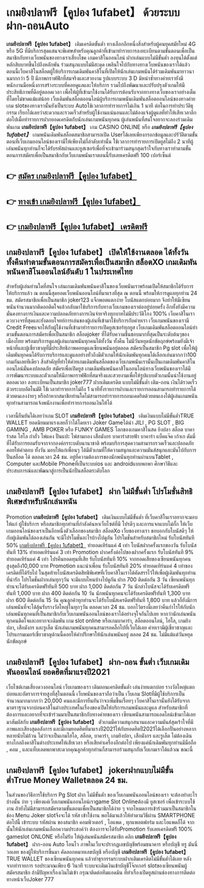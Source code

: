 # เกมยิงปลาฟรี【คูปอง 1ufabet】  ด้วยระบบฝาก-ถอนAuto

**เกมยิงปลาฟรี【คูปอง 1ufabet】** เติมเครดิตขั้นต่ำ  ทางเลือกอีกหนึ่งสิ่งสำหรับผู้คนยุคสมัยใหม่ 4G หรือ 5G ที่มีบริการสุดแสนจะพิเศษสำหรับคุณลูกค้าที่เข้ามาทำรายการลงทะเบียนตามขั้นตอนเพื่อเป็นสมาชิกกับทางเว็บพนันของทางเราเสี่ยงโชค เกมคาสิโนออนไลน์ ฝากเล่นแบบไม่มีขั้นต่ำ ลงทุนได้ตั้งแต่ หลักสิบบาทขึ้นไปถึงหลักพัน ร่วมสนุกแบบไม่มีสะดุด เพลินใจไปกับทางทางเว็บพนันของเราได้แล้วตอนนี้เว็บคาสิโนสล็อตผู้ให้บริการเกมเดิมพันคาสิโนที่เปิดให้นักเล่นเกมพนันได้ร่วมเดิมพันมายาวนานมากกว่า 5 ปี มีภาพกราฟฟิกที่สมจริงและสวยงาม รูปแบบระบบ 3 D
มิหนำซ้ำทางค่ายเรายังมี พนักงานมือหนึ่งการสร้างระบบที่คอยดูแลและให้บริการ  รวมไปถึงพัฒนาและปรับปรุงตัวเกมให้มีประสิทธิภาพที่ดีอยู่ตลอดเวลา เพื่อให้ผู้ที่เข้ามาใช้งานได้รับการต้อนรับจากทางทางเว็บของเราอย่างเต็มที่โดยไม่ขาดแม้แต่น้อย เว็บเดิมพันสล็อตออนไลน์ผู้บริการเกมพนันเดิมพันสล็อตออนไลน์ของทางค่ายเกม slotของทางเรานั้นยังเป็นระบบ Autoใช้เวลาการทำรายการไม่เกิน 1 นาที ต่อในการทำประวัติธุกรรม เรียกได้เลยว่าสะดวกและรวดเร็วสำหรับผู้ใช้งานแน่นอนและไม่ต้องแจ้งผู้ดูแลที่ทำให้เสียเวลาอีกต่อไปเมื่อทำรายการฝากยอดเครดิตกับนักเล่นเกมพนันทุกคน
ผู้เล่นพนันที่สนใจอยากจะลองร่วมเดิมพันเกม **เกมยิงปลาฟรี【คูปอง 1ufabet】** เกม CASINO ONLINE หรือ ***เกมยิงปลาฟรี【คูปอง 1ufabet】*** เกมพนันเดิมพันสล็อตสมาชิกสามารถเปิด Userได้เลยเพียงกรอกข้อมูลและปรัวัติตามขั้นตอนที่เว็บเกมออนไลน์ของเรามีให้เพียงไม่กี่ลำดับเท่านั้น ใช้เวลาการทำรายการเปิดยูสไม่ถึง 2 นาทีผู้เล่นพนันทุกท่านก็จะได้รับรหัสผ่านและยูสเซอร์เพื่อที่จะเข้ามาร่วมสนุกสุดเร้าใจกับทางเราทำตามขั้นตอนการสมัครเพื่อเป็นสมาชิกกับเว็บเกมพนันเราตอนนี้รับเลยเครดิตฟรี 100 เปอร์เซ็นต์

## 👉 [สมัคร เกมยิงปลาฟรี【คูปอง 1ufabet】](https://archa888.com/)
## 👉 [ทางเข้า เกมยิงปลาฟรี【คูปอง 1ufabet】](https://archa888.com/)
## 👉 [เกมยิงปลาฟรี【คูปอง 1ufabet】 เครดิตฟรี](https://archa888.com/)

## เกมยิงปลาฟรี【คูปอง 1ufabet】 เปิดให้ใช้งานตลอด ได้ทั้งวัน ทั้งคืนทำตามขั้นตอนการสมัครเพื่อเป็นสมาชิก สล็อตXO เกมเดิมพันพนันคาสิโนออนไลน์อันดับ 1 ในประเทศไทย

สำหรับผู้เล่นท่านใดที่สนใจ เล่นเกมเดิมพันพนันคาสิโนของเว็บพนันเราพร้อมเปิดให้สมาชิกได้รับการให้บริการแล้ว ณ ตอนนี้สุดยอดเว็บพนันออนไลน์ที่มาแรงที่สุด ณ ตอนนี้ พร้อมให้การดูแลทุกท่าน 24 ชม. สมัครสมาชิกเพื่อเป็นสมาชิก joker123 แจ็กพอตแตกง่าย โบนัสแตกบ่อยมาก จึงทำให้มีเซียนพนันจำนวนมากติดอกติดใจแล้วกลับมาใช้บริการกับทางเว็บเกมของเราต่ออยู่บ่อยครั้ง อีกทั้งยังมีความมั่นคงทางการเงินและความปลอดภัยทางการเงินจ่ายจริงทุกบาทไม่มีประวัติโกง 100% เว็บคาสิโนเราควบวงจรที่สุดและยังตอบโจทย์การเล่นของผู้เล่นที่เข้ามาใช้บริการกับค่ายเรา
เว็บเกมพนันของเรามี Credit Freeแจกให้กับผู้ใช้งานที่เข้ามาทำรายการเปิดยูสเซอร์ทุกยูส เว็บเกมเดิมพันสล็อตออนไลน์ทำตามขั้นตอนการสมัครเพื่อเป็นสมาชิก สล็อตjoker ที่ได้รับความชื่นชอบมากที่สุดเป็นระดับต้นๆของเมืองไทย พร้อมบริการดูแลผู้เล่นเกมพนันทุกคนได้ทั้งวัน ทั้งคืน ไม่มีวันหยุดนักขัตฤกษ์พร้อมยังมีเจ้าหน้าที่และผู้เชี่ยวชาญที่มีประสิทธิภาพคอยดูแลเซียนพนันอยู่ตลอด สมัครเป็นสมาชิก Pg slot เพื่อให้ผู้เดิมพันทุกคนได้รับการบริการและดูแลอย่างทั่วถึงมีตัวเกมให้นักเดิมพันทุกคนได้เลือกเล่นมากกว่า100 เกมกันเลยทีเดียว
สิ่งสำคัญที่ทำให้ค่ายเกมเดิมพันสล็อตของเว็บเกมพนันเรานั้นเป็นเกมเดิมพันคาสิโนออนไลน์มั่นคงปลอดภัย สมัครเพื่อเปิดยูส  เกมเดิมพันพนันคาสิโนออนไลน์ทางเว็บพนันของเราได้มีการพัฒนาระบบและตัวเกมให้มีภาพกราฟฟิกที่สมจริงและสวยงามเพื่อให้รูปแบบตัวเกมนั้นน่าใช้งานอยู่ตลอดเวลา ลงทะเบียนเป็นสมาชิก joker777 ฝากเติมเครดิต แบบไม่มีขั้นต่ำ เติม-ถอน เงินได้รวดเร็วด้วยระบบอัตโนมัติ ใช้เวลาทำรายการไม่ถึง 1 นาทีทั้งรายการฝากและรายการถอนสามารถทำรายการได้ด้วยตนเองง่ายๆ หรือถ้าหากสมาชิกท่านใดไม่สามารถทำรายการถอนเคดริตด้วยตนเองได้ผู้เล่นเกมพนันทุกท่านสามารถแจ้งพนักงานเพื่อทำรายการถอนเงินให้ได้

เวลานี้ยืนยันได้เลยว่าเกม SLOT **เกมยิงปลาฟรี【คูปอง 1ufabet】** เติมเงินแบบไม่มีขั้นต่ำTRUE WALLET ยอดนิยมมาแรงเลยก็ว่าได้โดยเรา Joker Gameได้นำ  JILI , PG SLOT , BIG GAMING , AMB POKER หรือ FUNKY GAMES โลกของเกมคาสิโนสด ยิงปลา สล็อต บาคาร่าสด ไฮโล กำถั่ว ไพ่แคง ปั่นแปะ ไพ่สามกอง เสือมังกร บาคาร่าสายฟ้า บาคาร่า แบ็คแจ๊ค เก้าเก ดัมมี่ ที่ได้รับการยอมรับจากจากองค์กรระบดับนานาชาติ พร้อมบริการสุดความสามารถรวดเร็วและปลอดภัยคอยให้คำตอบ ทั้งวัน มอบให้แก่เพื่อนๆ ได้มีตัวเกมที่ให้ความสนุกและความมันส์สนุกและมันไปกับการปั่นสล็อต ได้ ตลอดเวลา 24 ชม. อยู่ที่ความต้องการของนักพนันทุกท่านผ่านบนTablet , Computer และMobile Phoneที่เป็นระบบios และ androidแบบพกพา ศึกษาวิธีและประสบการณ์และพัฒนาสู่การเป็นนักปั่นสล็อตระดับโลก

## เกมยิงปลาฟรี【คูปอง 1ufabet】 ฝาก ไม่มีขั้นต่ำ โปรโมชั่นสิทธิพิเศษสำหรับนักเล่นพนัน

 Promotion  **เกมยิงปลาฟรี【คูปอง 1ufabet】** เติมเงินแบบไม่มีขั้นต่ำ ที่เว็บคาสิโนเราอยากจะมอบให้แก่  ผู้ใช้บริการ หรือสมาชิกทุกท่านที่กำลังค้นหาเว็บไซต์ที่มี โปรดีๆ และการแจกแบบไม่กั๊ก ให้เว็บเกมออนไลน์ของเราเป็นอีกหนึ่งตัวเลือกของสมาชิก สล็อตXo เว็บของทางเรา ขอบอกกับโบนัสดีๆ ให้กับผู้เดิมพันได้ลองเล่นกัน จะมีโปรโมชั่นอะไรบ้างไปดูกัน
โปรโมชั่นสำหรับสมาชิกใหม่ รับโบนัสทันที 50% [เกมยิงปลาฟรี【คูปอง 1ufabet】](https://archa888.com/) ทำยอดเทิร์นแค่ 4 เท่า
โบนัสฝากครั้งแรกของวัน รับโบนัสทันที 13% ทำยอดเทิร์นแค่ 3 เท่า
 Promotion ฝากครั้งต่อไปของฝากครั้งแรก รับโบนัสทันที 9% ทำยอดเทิร์นแค่ 4 เท่า
โปรคืนยอดทุนที่เสีย รับโบนัสทันที 10% จากยอดเสียของเซียนพนันทุกคน สูงสุดถึง10,000 บาท
 Promotion แนะนำเพื่อน รับโบนัสทันที 20% ทำยอดเทิร์นแค่ 4 เท่าของเครดิตที่ได้รับไป
ในสุดท้ายโบนัสเครดิตสิทธิพิเศษที่เว็บคาสิโนเราได้คัดสรรไว้ให้เพื่อผู้เดิมพันทุกท่านที่น่ารัก โปรโมชั่นฝากเล่นทุกๆวัน จะมีแบบไหนบ้างไปดูกัน
ฝาก 700 ติดต่อกัน 3 วัน เซียนพนันทุกท่านจะได้รับเครดิตฟรีทันที 500 บาท
ฝาก 1,000 ติดต่อกัน 7 วัน นักล่าโบนัสจะได้รับเครดิตฟรีทันที 1,000 บาท
ฝาก 400 ติดต่อกัน 10 วัน นักพนันทุกคนจะได้รับเครดิตฟรีทันที 1,300 บาท
ฝาก 600 ติดต่อกัน 15 วัน คุณลูกค้าทุกท่านจะได้รับโบนัสเครดิตฟรีทันที 1,800 บาท
แล้วก็ยังมีการเล่นพนันที่จะได้ลุ้นรับรางวัลใหญ่ในทุกๆวัน ตลอดเวลา 24 ชม. บอกไว้ตรงนี้เลยว่าคืนกำไรให้กับนักเล่นพนันทุกคนที่เป็นสมาชิกกับเว็บเกมพนันออนไลน์ของเราได้อย่างจุใจกันไปเลย หากว่านักเล่นพนันทุกคนติดใจและอยากจะเดิมพัน เกม slot online หรือเกมบาคาร่า, สล็อตออนไลน์, ไฮโล, เกมยิงปลา, เสือมังกร และรูเล็ต นักเล่นเกมพนันทุกคนสามารถคลิ๊กไปที่เว็บได้เลย ค่ายเรามีผู้เชี่ยวชาญและโปรแกรมเมอร์เชี่ยวชาญด้านนี้คอยให้คำปรึกษาให้นักเล่นพนันอยู่ ตลอด 24 ชม. ไม่มีแม้แต่วันหยุดนักขัตฤกษ์

## เกมยิงปลาฟรี【คูปอง 1ufabet】 ฝาก-ถอน ขั้นต่ำ  เว็บเกมเดิมพันออนไลน์ ยอดฮิตที่มาแรงปี2021

เว็บไซต์เกมเสี่ยงดวงออนไลน์ เว็บเกมของเรา เติมถอนเครดิตขั้นต่ำ เล่นง่ายแตกบ่อย รางวัลใหญ่แตกบ่อยและอัตราการจ่ายสูงที่สุในตอนนี้ เว็บพนันของเราถือว่าเป็น เว็บเกม Slotที่มีผู้ใช้บริการเป็นจำนวนมากมากกว่า 20,000 คนและมีการยืนยันว่าจะเพิ่มขึ้นเรื่อยๆ เว็บคาสิโนเรานั้นยังได้รับจากมาตราฐานจากบ่อนคาสิโนต่างประเทศในเรื่องของเปิดให้บริการเกมพนันและดูแล สำหรับสมาชิกที่ต้องการและอยากที่จะเข้าร่วมมาเป็นสมาชิกกับทางค่ายของเรา เซียนพนันสามารถแอดไลน์เข้ามาได้เลย
	มาสัมผัสกับ **เกมยิงปลาฟรี【คูปอง 1ufabet】** ตัวเกมมีความสนุกสนานและความมันส์สุดเร้าใจที่มีภาพและเสียงสุดอลังการ และมีเกมยอดฮิตที่มาแรงปี2021ให้กับยอดฮิตปี2021ได้เลือกปั่นอย่างหลากหลายนับไม่ถ้วน  ไม่ว่าจะเป็นเกมไฮโล, สล็อต, บาคาร่า, เกมยิงปลา, เสือมังกร และรูเล็ต ไม่ต้องเดินทางไกลถึงคาสิโนต่างประเทศให้เสียเวลา หรือเสียค่าเครื่องอีกต่อไป เพียงแค่นักเดิมพันทุกท่านมีมือถือ , คอม , และแท็บเลตพกพาสะดวกคุณลูกค้าทุกท่านก็สามารถร่วมสนุกกับเว็บเกมเราได้แล้วณ ขณะนี้

## เกมยิงปลาฟรี【คูปอง 1ufabet】 jokerฝากแบบไม่มีขั้นต่ำTrue Money Walletตลอด 24 ชม.

ในส่วนของวิธีการใช้บริการ Pg Slot ฝาก ไม่มีขั้นต่ำ ของเว็บเกมพนันออนไลน์ของเรา จะต้องทำอะไรบ้างนั้น ง่าย ๆ เพียงแค่เว็บเกมพนันออนไลน์เราgame Slot Onlineต้องมี ยูสเซอร์ เพื่อเข้าระบบใช้งาน ถ้ายังไม่มีสามารถสมัครตามขั้นตอนเพื่อเป็นสมาชิกได้ง่าย ๆ จากโหมดการเข้าร่วมมาเป็นสมาชิกในช่อง Menu Joker slotจึงจะได้ รหัส เข้าใช้งาน พอได้มาแล้วให้ทำตามวิธีผ่าน SMARTPHONE ต่อไปนี้
เข้าระบบ รหัสผ่าน  ของสมาชิก คอมพิวเตอร์ , ไอแพด , ทุกแพลตฟอร์ม และไอแพดก็ได้
จากนั้นให้นักเล่นเกมพนันเลือกความประสงค์ว่า ต้องการจะได้รับPromotion รับเลยเครดิตฟรี 100% gameslot ONLONE หรือไม่รับ
ให้ผู้เล่นพนันสมัครสมาชิก คลิก **เกมยิงปลาฟรี【คูปอง 1ufabet】** ฝาก-ถอน Auto โอนไว ภาพในเว็บจะปรากฏเลขบัญชีพร้อมธนาคาร หรือบัญชี ทรู มันนี่ วอเลท ของผู้ให้บริการขึ้นมา
คัดลอกหมายเลขบัญชี หรือบัญชี **เกมยิงปลาฟรี【คูปอง 1ufabet】** TRUE WALLET ของเซียนพนันทุกคน แล้วทำธุรกรรมระบบฝากเติมเครดิตไม่มีขั้นต่ำได้เลย
หลังจากทำรายการ รอประมาณเพียง 6 วินาที ระบบจะเติมเงินเข้าบัญชีโจ๊กเกอร์ slotของเซียนพนันผู้สมัครสมาชิก
ถ้ามีปัญหาเรื่องเงินไม่เข้า กรุณาติดต่อทีมแอดมิน ที่ทำเรื่องเปิดยูสผ่านช่องทางการติดต่อทางหน้าเว็บJoker 777


